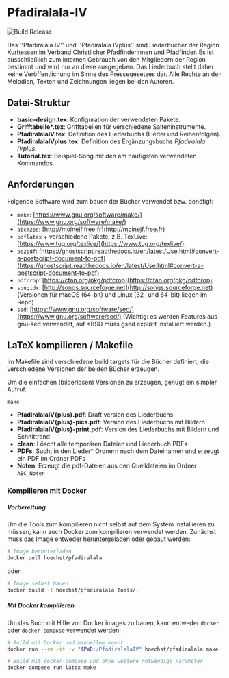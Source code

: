 # Pfadiralala-IV
![Build Release](https://github.com/vcp-kurhessen/Pfadiralala-IV/workflows/Build%20Release/badge.svg)

Das ''Pfadiralala IV'' und ''Pfadiralala IVplus'' sind Liederbücher der Region Kurhessen im Verband Christlicher Pfadfinderinnen und Pfadfinder. Es ist ausschließlich zum internen Gebrauch von den Mitgliedern der Region bestimmt und wird nur an diese ausgegeben. Das Liederbuch stellt daher keine Veröffentlichung im Sinne des Pressegesetzes dar. Alle Rechte an den Melodien, Texten und Zeichnungen liegen bei den Autoren. 

## Datei-Struktur

- **basic-design.tex**: Konfiguration der verwendeten Pakete.
- **Grifftabelle\*.tex**: Grifftabellen für verschiedene Saiteninstrumente.
- **PfadiralalaIV.tex**: Definition des Liederbuchs (Lieder und Reihenfolgen).
- **PfadiralalaIVplus.tex**: Definition des Ergänzungsbuchs *Pfadiralala IVplus*.
- **Tutorial.tex**: Beispiel-Song mit den am häufigsten verwendeten Kommandos. 

## Anforderungen

Folgende Software wird zum bauen der Bücher verwendet bzw. benötigt:

- `make`: [https://www.gnu.org/software/make/](https://www.gnu.org/software/make/)
- `abcm2ps`: [http://moinejf.free.fr](http://moinejf.free.fr)
- `pdflatex` + verschiedene Pakete, z.B. TexLive: [https://www.tug.org/texlive/](https://www.tug.org/texlive/)
- `ps2pdf`: [https://ghostscript.readthedocs.io/en/latest/Use.html#convert-a-postscript-document-to-pdf](https://ghostscript.readthedocs.io/en/latest/Use.html#convert-a-postscript-document-to-pdf)
- `pdfcrop`: [https://ctan.org/pkg/pdfcrop](https://ctan.org/pkg/pdfcrop)
- `songidx`: [http://songs.sourceforge.net](http://songs.sourceforge.net) (Versionen für macOS (64-bit) und Linux (32- und 64-bit) liegen im Repo)
- `sed`: [https://www.gnu.org/software/sed/](https://www.gnu.org/software/sed/) (Wichtig: es werden Features aus gnu-sed verwendet, auf *BSD muss gsed explizit installiert werden.) 

## LaTeX kompilieren / Makefile

Im Makefile sind verschiedene build targets für die Bücher definiert, die verschiedene Versionen der beiden Bücher erzeugen.

Um die einfachen (bilderlosen) Versionen zu erzeugen, genügt ein simpler Aufruf:

```
make
``` 

- **PfadiralalaIV{plus}.pdf**: Draft version des Liederbuchs
- **PfadiralalaIV{plus}-pics.pdf**: Version des Liederbuchs mit Bildern
- **PfadiralalaIV{plus}-print.pdf**: Version des Liederbuchs mit Bildern und Schnittrand
- **clean**: Löscht alle temporären Dateien und Liederbuch PDFs
- **PDFs**: Sucht in den Lieder* Ordnern nach dem Dateinamen und erzeugt ein PDF im Ordner PDFs
- **Noten**: Erzeugt die pdf-Dateien aus den Quelldateien im Ordner `ABC_Noten`

### Kompilieren mit Docker

##### Vorbereitung
Um die Tools zum kompilieren nicht selbst auf dem System installieren zu müssen, kann auch Docker zum kompilieren verwendet werden. Zunächst muss das Image entweder heruntergeladen oder gebaut werden: 

```bash
# Image herunterladen
docker pull hoechst/pfadiralala
```
oder

```bash
# Image selbst bauen
docker build -t hoechst/pfadiralala Tools/.
```

##### Mit Docker kompilieren
Um das Buch mit Hilfe von Docker images zu bauen, kann entweder `docker` oder `docker-compose` verwendet werden:

```bash
# Build mit Docker und manuellem mount
docker run --rm -it -v "$PWD:/PfadiralalaIV" hoechst/pfadiralala make
```

```bash
# Build mit docker-compose und ohne weitere notwendige Parameter
docker-compose run latex make
```